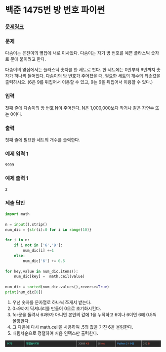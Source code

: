 # 백준 1475번 방 번호 파이썬

### [문제링크](https://www.acmicpc.net/problem/1475)

### 문제

다솜이는 은진이의 옆집에 새로 이사왔다. 다솜이는 자기 방 번호를 예쁜 플라스틱 숫자로 문에 붙이려고 한다.

다솜이의 옆집에서는 플라스틱 숫자를 한 세트로 판다. 한 세트에는 0번부터 9번까지 숫자가 하나씩 들어있다. 다솜이의 방 번호가 주어졌을 때, 필요한 세트의 개수의 최솟값을 출력하시오. (6은 9를 뒤집어서 이용할 수 있고, 9는 6을 뒤집어서 이용할 수 있다.)

### 입력

첫째 줄에 다솜이의 방 번호 N이 주어진다. N은 1,000,000보다 작거나 같은 자연수 또는 0이다.

### 출력

첫째 줄에 필요한 세트의 개수를 출력한다.

### 예제 입력 1

```
9999
```

### 예제 출력 1

```
2
```

### 제출 답안

```python
import math

n = input().strip()
num_dic = {str(i):0 for i in range(10)}

for i in n:
    if i not in ['6','9']:
        num_dic[i] +=1
    else:
        num_dic['6'] += 0.5

for key,value in num_dic.items():
    num_dic[key] =  math.ceil(value)

num_dic = sorted(num_dic.values(),reverse=True)
print(num_dic[0])
```

1. 우선 숫자를 문자열로 하나씩 쪼개서 받는다.
2. 0~9까지 딕셔너리를 만들어 0으로 초기화시킨다.
3. for문을 돌려서 6과9가 아니면 본인의 값에 1을 누적하고 6이나 6이면 6에 0.5씩 몰빵한다.
4. 그 다음에 다시 math.ceil을 사용하여 .5의 값을 가진 6을 올림한다.
5. 내림차순으로 정렬하여 처음 인덱스만 출력한다.

![09](../img/09.jpg)
